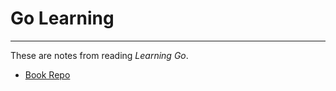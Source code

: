 # Go Learning

---

These are notes from reading *Learning Go*.

- [Book Repo](https://github.com/learning-go-book-2e)
